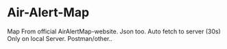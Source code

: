 # Air-Alert-Map
Map From official AirAlertMap-website.  Json too.
Auto fetch to server (30s)
Only on local Server. Postman/other.. 
